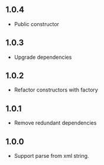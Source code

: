 ## 1.0.4

* Public constructor

## 1.0.3

* Upgrade dependencies

## 1.0.2

* Refactor constructors with factory

## 1.0.1

* Remove redundant dependencies

## 1.0.0

* Support parse from xml string.
